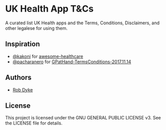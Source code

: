 # UK Health App T&Cs

A curated list UK Health apps and the Terms, Conditions, Disclaimers, and other legalese for using them.

## Inspiration

- [@kakoni](https://github.com/kakoni) for [awesome-healthcare](https://github.com/kakoni/awesome-healthcare)
- [@pacharanero](https://github.com/pacharanero) for [GPatHand-TermsConditions-2017.11.14](https://github.com/pacharanero/GPatHand-TermsConditions-2017.11.14)

## Authors

- [Rob Dyke](https://github.com/robdyke)

## License

This project is licensed under the GNU GENERAL PUBLIC LICENSE v3. See the LICENSE file for details.
